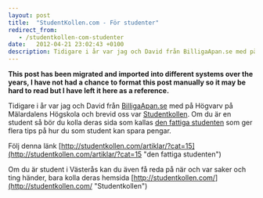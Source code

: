 ```yaml
---
layout: post
title:  "StudentKollen.com - För studenter"
redirect_from:
   - /studentkollen-com-studenter
date:   2012-04-21 23:02:43 +0100
description: Tidigare i år var jag och David från BilligaApan.se med på Högvarv på Mälardalens Högskola och brevid oss var...
---
```


**This post has been migrated and imported into different systems over the years, I have not had a chance to format this post manually so it may be hard to read but I have left it here as a reference.**

Tidigare i år var jag och David från [BilligaApan.se](http://BilligaApan.se "BilligaApan.se") med på Högvarv på Mälardalens Högskola och brevid oss var [Studentkollen](http://Studentkollen.com "Studentkollen"). Om du är en student så bör du kolla deras sida som kallas [den fattiga studenten](http://studentkollen.com/artiklar/?cat=15 "den fattiga studenten") som ger flera tips på hur du som student kan spara pengar.  
  
 Följ denna länk [http://studentkollen.com/artiklar/?cat=15](http://studentkollen.com/artiklar/?cat=15 "den fattiga studenten")  
  
 Om du är student i Västerås kan du även få reda på när och var saker och ting händer, bara kolla deras hemsida [http://studentkollen.com/](http://studentkollen.com/ "Studentkollen")